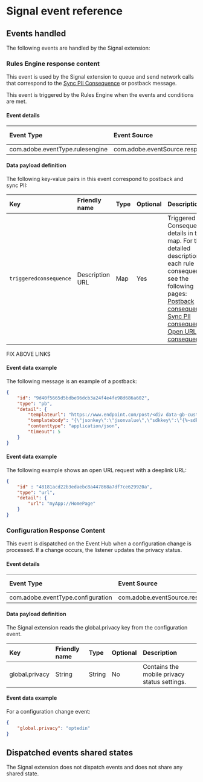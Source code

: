 # Signal event reference

## Events handled

The following events are handled by the Signal extension:

### Rules Engine response content

This event is used by the Signal extension to queue and send network calls that correspond to the [Sync PII Consequence](../rules-engine/consequence-details.md#sync-pii-consequence) or postback message.

This event is triggered by the Rules Engine when the events and conditions are met.

#### Event details

| **Event Type** | **Event Source** | **Paired** | **Paired Event** |
| :--- | :--- | :--- | :--- |
| com.adobe.eventType.rulesengine | com.adobe.eventSource.responseContent | No | - |

#### Data payload definition

The following key-value pairs in this event correspond to postback and sync PII:

| Key | Friendly name | Type | Optional | Description |
| :--- | :--- | :--- | :--- | :--- |
| `triggeredconsequence` | Description URL | Map | Yes | Triggered Consequence details in the map.    For the detailed description of each rule consequence, see the following pages:  [Postback consequence](../rules-engine/technical-details.md#postback-consequence) [Sync PII consequence](../rules-engine/technical-details.md#sync-pii-consequence) [Open URL consequence](../rules-engine/technical-details.md#open-url-consequence) |

FIX ABOVE LINKS

#### Event data example

The following message is an example of a postback:

```json
{
    "id": "9d40f5665d5bdbe96dcb3a24f4e4fe98d686a602",
    "type": "pb",
    "detail": {
        "templateurl": "https://www.endpoint.com/post/<div data-gb-custom-block data-tag="urlenc"></div>",
        "templatebody": "{\"jsonkey\":\"jsonvalue\",\"sdkkey\":\"{%~sdkver%}\"}",
        "contenttype": "application/json",
        "timeout": 5
    }
}
```

#### Event data example

The following example shows an open URL request with a deeplink URL:

```json
{
    "id" : "48181acd22b3edaebc8a447868a7df7ce629920a",
    "type": "url",
    "detail": {
        "url": "myApp://HomePage"
    }
}
```

### Configuration Response Content

This event is dispatched on the Event Hub when a configuration change is processed. If a change occurs, the listener updates the privacy status.

#### Event details

| **Event Type** | **Event Source** | **Paired** | **Paired Event** |
| :--- | :--- | :--- | :--- |
| com.adobe.eventType.configuration | com.adobe.eventSource.responseContent | No | N/A |

#### Data payload definition

The Signal extension reads the global.privacy key from the configuration event.

| Key | Friendly name | Type | Optional | Description |
| :--- | :--- | :--- | :--- | :--- |
| global.privacy | String | String | No | Contains the mobile privacy status settings. |

#### Event data example

For a configuration change event:

```json
{ 
    "global.privacy": "optedin" 
}
```

## Dispatched events shared states

The Signal extension does not dispatch events and does not share any shared state.


